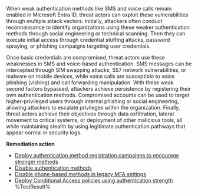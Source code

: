 When weak authentication methods like SMS and voice calls remain enabled in Microsoft Entra ID, threat actors can exploit these vulnerabilities through multiple attack vectors. Initially, attackers often conduct reconnaissance to identify organizations using these weaker authentication methods through social engineering or technical scanning. Then they can execute initial access through credential stuffing attacks, password spraying, or phishing campaigns targeting user credentials.

Once basic credentials are compromised, threat actors use these weaknesses in SMS and voice-based authentication. SMS messages can be intercepted through SIM swapping attacks, SS7 network vulnerabilities, or malware on mobile devices, while voice calls are susceptible to voice phishing (vishing) and call forwarding manipulation. With these weak second factors bypassed, attackers achieve persistence by registering their own authentication methods. Compromised accounts can be used to target higher-privileged users through internal phishing or social engineering, allowing attackers to escalate privileges within the organization. Finally, threat actors achieve their objectives through data exfiltration, lateral movement to critical systems, or deployment of other malicious tools, all while maintaining stealth by using legitimate authentication pathways that appear normal in security logs. 

**Remediation action**

- [Deploy authentication method registration campaigns to encourage stronger methods](https://learn.microsoft.com/graph/api/authenticationmethodspolicy-update?view=graph-rest-beta&preserve-view=true&wt.mc_id=zerotrustrecommendations_automation_content_cnl_csasci)
- [Disable authentication methods](https://learn.microsoft.com/en-us/entra/identity/authentication/concept-authentication-methods-manage?wt.mc_id=zerotrustrecommendations_automation_content_cnl_csasci)
- [Disable phone-based methods in legacy MFA settings](https://learn.microsoft.com/en-us/entra/identity/authentication/howto-mfa-mfasettings?wt.mc_id=zerotrustrecommendations_automation_content_cnl_csasci)
- [Deploy Conditional Access policies using authentication strength](https://learn.microsoft.com/en-us/entra/identity/authentication/concept-authentication-strength-how-it-works?wt.mc_id=zerotrustrecommendations_automation_content_cnl_csasci)<!--- Results --->
%TestResult%

